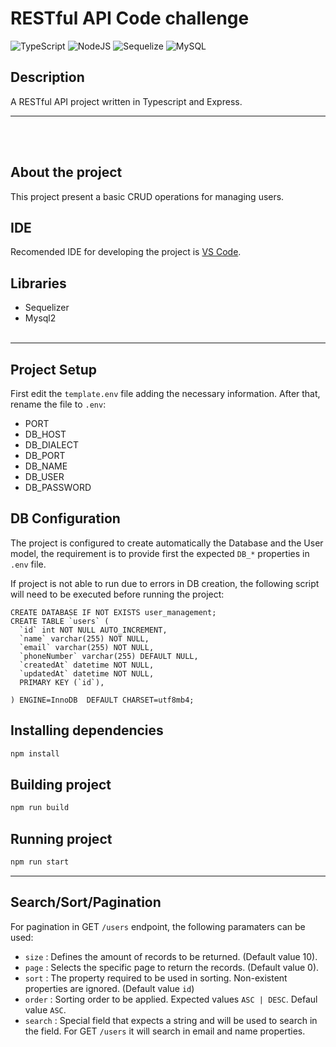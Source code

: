 # RESTful API Code challenge
![TypeScript](https://img.shields.io/badge/typescript-%23007ACC.svg?style=for-the-badge&logo=typescript&logoColor=white)
![NodeJS](https://img.shields.io/badge/node.js-6DA55F?style=for-the-badge&logo=node.js&logoColor=white)
![Sequelize](https://img.shields.io/badge/Sequelize-52B0E7?style=for-the-badge&logo=Sequelize&logoColor=white)
![MySQL](https://img.shields.io/badge/mysql-%2300f.svg?style=for-the-badge&logo=mysql&logoColor=white)


## Description
A RESTful API project written in Typescript and Express.

----------
<br/><br/>

## About the project
This project present a basic CRUD operations for managing users.

## IDE
Recomended IDE for developing the project is [VS Code](https://code.visualstudio.com/).

## Libraries
- Sequelizer
- Mysql2
<br/><br/>


------

## Project Setup
First edit the `template.env` file adding the necessary information. After that, rename the file to `.env`: 

- PORT
- DB_HOST
- DB_DIALECT
- DB_PORT
- DB_NAME
- DB_USER
- DB_PASSWORD


## DB Configuration
The project is configured to create automatically the Database and the User model, the requirement is to provide first the expected `DB_*` properties in `.env` file.

If project is not able to run due to errors in DB creation, the following script will need to be executed before running the project:

```
CREATE DATABASE IF NOT EXISTS user_management;
CREATE TABLE `users` (
  `id` int NOT NULL AUTO_INCREMENT,
  `name` varchar(255) NOT NULL,
  `email` varchar(255) NOT NULL,
  `phoneNumber` varchar(255) DEFAULT NULL,
  `createdAt` datetime NOT NULL,
  `updatedAt` datetime NOT NULL,
  PRIMARY KEY (`id`),
  
) ENGINE=InnoDB  DEFAULT CHARSET=utf8mb4;

```
## Installing dependencies
```bash
npm install 
```
## Building project
```bash
npm run build
```
## Running project
```bash
npm run start
```
-----

## Search/Sort/Pagination
For pagination in GET `/users` endpoint, the following paramaters can be used:
- `size` : Defines the amount of records to be returned. (Default value 10).
- `page` : Selects the specific page to return the records. (Default value 0).
- `sort` : The property required to be used in sorting. Non-existent properties are ignored. (Default value `id`)
- `order` : Sorting order to be applied. Expected values `ASC | DESC`. Defaul value `ASC`.
- `search` : Special field that expects a string and will be used to search in the field. For GET `/users` it will search in email and name properties.